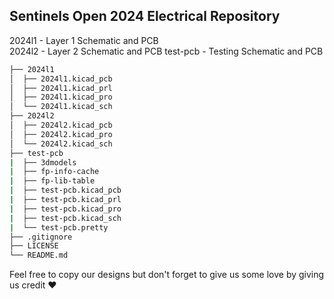 ## Sentinels Open 2024 Electrical Repository
2024l1 - Layer 1 Schematic and PCB  
2024l2 - Layer 2 Schematic and PCB
test-pcb - Testing Schematic and PCB
```bash
├── 2024l1
│  ├── 2024l1.kicad_pcb
│  ├── 2024l1.kicad_prl
│  ├── 2024l1.kicad_pro
│  └── 2024l1.kicad_sch
├── 2024l2
│  ├── 2024l2.kicad_pcb
│  ├── 2024l2.kicad_pro
│  └── 2024l2.kicad_sch
├── test-pcb
|  ├── 3dmodels
|  ├── fp-info-cache
|  ├── fp-lib-table
|  ├── test-pcb.kicad_pcb
|  ├── test-pcb.kicad_prl
|  ├── test-pcb.kicad_pro
|  ├── test-pcb.kicad_sch
|  └── test-pcb.pretty
├── .gitignore
├── LICENSE
└── README.md
```
Feel free to copy our designs but don't forget to give us some love by giving us credit ❤️

